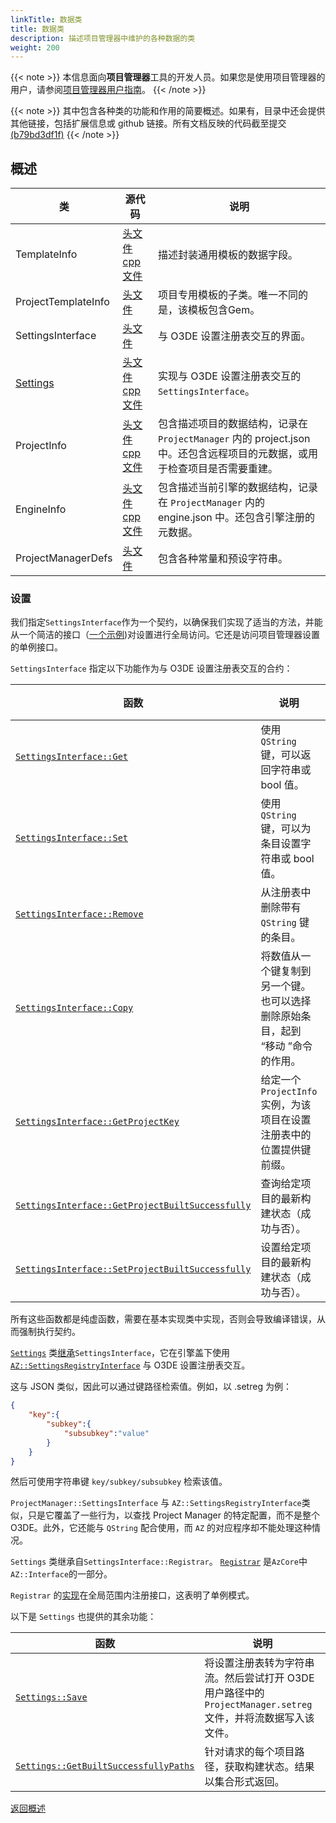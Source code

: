 ```yaml
---
linkTitle: 数据类
title: 数据类
description: 描述项目管理器中维护的各种数据的类
weight: 200
---
```


{{< note >}}
本信息面向**项目管理器**工具的开发人员。如果您是使用项目管理器的用户，请参阅[项目管理器用户指南](/docs/user-guide/project-config/project-manager)。
{{< /note >}}

{{< note >}}
其中包含各种类的功能和作用的简要概述。如果有，目录中还会提供其他链接，包括扩展信息或 github 链接。所有文档反映的代码截至提交 [(b79bd3df1f)](https://github.com/o3de/o3de/tree/b79bd3df1fe5d4c2a639d3921a29bd0d95712f6c) 
{{< /note >}}




## 概述

| 类                     | 源代码                                                                                                                                                                                                             | 说明                                                                            |
|-----------------------|-----------------------------------------------------------------------------------------------------------------------------------------------------------------------------------------------------------------|-------------------------------------------------------------------------------|
| TemplateInfo          | [头文件](https://github.com/o3de/o3de/blob/development/Code/Tools/ProjectManager/Source/TemplateInfo.h)  [cpp 文件](https://github.com/o3de/o3de/blob/development/Code/Tools/ProjectManager/Source/TemplateInfo.cpp) | 描述封装通用模板的数据字段。                                                                |
| ProjectTemplateInfo   | [头文件](https://github.com/o3de/o3de/blob/development/Code/Tools/ProjectManager/Source/ProjectTemplateInfo.h)                                                                                                     | 项目专用模板的子类。唯一不同的是，该模板包含Gem。                                                    |
| SettingsInterface     | [头文件](https://github.com/o3de/o3de/blob/development/Code/Tools/ProjectManager/Source/SettingsInterface.h)                                                                                                       | 与 O3DE 设置注册表交互的界面。                                                            |
| [Settings](#settings) | [头文件](https://github.com/o3de/o3de/blob/development/Code/Tools/ProjectManager/Source/Settings.h)  [cpp 文件](https://github.com/o3de/o3de/blob/development/Code/Tools/ProjectManager/Source/Settings.cpp)         | 实现与 O3DE 设置注册表交互的`SettingsInterface`。                                         |
| ProjectInfo           | [头文件](https://github.com/o3de/o3de/blob/development/Code/Tools/ProjectManager/Source/ProjectInfo.h)  [cpp 文件](https://github.com/o3de/o3de/blob/development/Code/Tools/ProjectManager/Source/ProjectInfo.cpp)   | 包含描述项目的数据结构，记录在 `ProjectManager` 内的 project.json 中。还包含远程项目的元数据，或用于检查项目是否需要重建。 |
| EngineInfo            | [头文件](https://github.com/o3de/o3de/blob/development/Code/Tools/ProjectManager/Source/EngineInfo.h)  [cpp 文件](https://github.com/o3de/o3de/blob/development/Code/Tools/ProjectManager/Source/EngineInfo.cpp)     | 包含描述当前引擎的数据结构，记录在 `ProjectManager` 内的 engine.json 中。还包含引擎注册的元数据。              |
| ProjectManagerDefs    | [头文件](https://github.com/o3de/o3de/blob/development/Code/Tools/ProjectManager/Source/ProjectManagerDefs.h)                                                                                                      | 包含各种常量和预设字符串。                                                                 |






### 设置

我们指定`SettingsInterface`作为一个契约，以确保我们实现了适当的方法，并能从一个简洁的接口（[一个示例](https://github.com/o3de/o3de/blob/b79bd3df1fe5d4c2a639d3921a29bd0d95712f6c/Code/Tools/ProjectManager/Source/ExternalLinkDialog.cpp#L88))对设置进行全局访问。它还是访问项目管理器设置的单例接口。

`SettingsInterface` 指定以下功能作为与 O3DE 设置注册表交互的合约：

| 函数 | 说明 | 实现 |
| - | - | - |
| [`SettingsInterface::Get`](https://github.com/o3de/o3de/blob/69dbcd08a56539315bfb0472984daf0f46e7a966/Code/Tools/ProjectManager/Source/SettingsInterface.h#L31-L44) | 使用 `QString` 键，可以返回字符串或 bool 值。 | [代码](https://github.com/o3de/o3de/blob/7d716a4a21afd217444d91043ea810f6c8a38f21/Code/Tools/ProjectManager/Source/Settings.cpp#L65-L79) |
| [`SettingsInterface::Set`](https://github.com/o3de/o3de/blob/69dbcd08a56539315bfb0472984daf0f46e7a966/Code/Tools/ProjectManager/Source/SettingsInterface.h#L46-L59) | 使用 `QString` 键，可以为条目设置字符串或 bool 值。 | [代码](https://github.com/o3de/o3de/blob/7d716a4a21afd217444d91043ea810f6c8a38f21/Code/Tools/ProjectManager/Source/Settings.cpp#L81-L99) |
| [`SettingsInterface::Remove`](https://github.com/o3de/o3de/blob/69dbcd08a56539315bfb0472984daf0f46e7a966/Code/Tools/ProjectManager/Source/SettingsInterface.h#L61-L66) | 从注册表中删除带有 `QString` 键的条目。 | [代码](https://github.com/o3de/o3de/blob/7d716a4a21afd217444d91043ea810f6c8a38f21/Code/Tools/ProjectManager/Source/Settings.cpp#L101-L109) |
| [`SettingsInterface::Copy`](https://github.com/o3de/o3de/blob/69dbcd08a56539315bfb0472984daf0f46e7a966/Code/Tools/ProjectManager/Source/SettingsInterface.h#L68-L75) | 将数值从一个键复制到另一个键。也可以选择删除原始条目，起到 “移动 ”命令的作用。 | [代码](https://github.com/o3de/o3de/blob/7d716a4a21afd217444d91043ea810f6c8a38f21/Code/Tools/ProjectManager/Source/Settings.cpp#L111-L132) |
| [`SettingsInterface::GetProjectKey`](https://github.com/o3de/o3de/blob/69dbcd08a56539315bfb0472984daf0f46e7a966/Code/Tools/ProjectManager/Source/SettingsInterface.h#L77-L82) | 给定一个 `ProjectInfo` 实例，为该项目在设置注册表中的位置提供键前缀。 | [代码](https://github.com/o3de/o3de/blob/7d716a4a21afd217444d91043ea810f6c8a38f21/Code/Tools/ProjectManager/Source/Settings.cpp#L134-L137) |
| [`SettingsInterface::GetProjectBuiltSuccessfully`](https://github.com/o3de/o3de/blob/69dbcd08a56539315bfb0472984daf0f46e7a966/Code/Tools/ProjectManager/Source/SettingsInterface.h#L84-L90) | 查询给定项目的最新构建状态（成功与否）。| [代码](https://github.com/o3de/o3de/blob/7d716a4a21afd217444d91043ea810f6c8a38f21/Code/Tools/ProjectManager/Source/Settings.cpp#L144-L163) |
| [`SettingsInterface::SetProjectBuiltSuccessfully`](https://github.com/o3de/o3de/blob/69dbcd08a56539315bfb0472984daf0f46e7a966/Code/Tools/ProjectManager/Source/SettingsInterface.h#L91-L97) | 设置给定项目的最新构建状态（成功与否）。 | [代码](https://github.com/o3de/o3de/blob/7d716a4a21afd217444d91043ea810f6c8a38f21/Code/Tools/ProjectManager/Source/Settings.cpp#L165-L187) |

所有这些函数都是纯虚函数，需要在基本实现类中实现，否则会导致编译错误，从而强制执行契约。

[`Settings`](https://github.com/o3de/o3de/blob/development/Code/Tools/ProjectManager/Source/Settings.h) 类[继承](https://github.com/o3de/o3de/blob/69dbcd08a56539315bfb0472984daf0f46e7a966/Code/Tools/ProjectManager/Source/Settings.h#L23-L24)`SettingsInterface`，它在引擎盖下使用 [`AZ::SettingsRegistryInterface`](https://github.com/o3de/o3de/blob/b79bd3df1fe5d4c2a639d3921a29bd0d95712f6c/Code/Tools/ProjectManager/Source/Settings.h#L48) 与 O3DE 设置注册表交互。

这与 JSON 类似，因此可以通过键路径检索值。例如，以 .setreg 为例：
```json
{
    "key":{
        "subkey":{
            "subsubkey":"value"
        }
    }
}
```
然后可使用字符串键 `key/subkey/subsubkey` 检索该值。

`ProjectManager::SettingsInterface` 与 `AZ::SettingsRegistryInterface`类似，只是它覆盖了一些行为，以查找 Project Manager 的特定配置，而不是整个 O3DE。此外，它还能与 `QString` 配合使用，而 `AZ` 的对应程序却不能处理这种情况。

`Settings` 类继承自`SettingsInterface::Registrar`。 [`Registrar`](https://github.com/o3de/o3de/blob/b79bd3df1fe5d4c2a639d3921a29bd0d95712f6c/Code/Framework/AzCore/AzCore/Interface/Interface.h#L100-L106) 是`AzCore`中`AZ::Interface`的一部分。

`Registrar` 的[实现](https://github.com/o3de/o3de/blob/b79bd3df1fe5d4c2a639d3921a29bd0d95712f6c/Code/Framework/AzCore/AzCore/Interface/Interface.h#L202-L212)在全局范围内注册接口，这表明了单例模式。

以下是 `Settings` 也提供的其余功能：

| 函数 | 说明 |
| - | - |
| [`Settings::Save`](https://github.com/o3de/o3de/blob/69dbcd08a56539315bfb0472984daf0f46e7a966/Code/Tools/ProjectManager/Source/Settings.cpp#L25-L55) | 将设置注册表转为字符串流。然后尝试打开 O3DE 用户路径中的 `ProjectManager.setreg` 文件，并将流数据写入该文件。 |
| [`Settings::GetBuiltSuccessfullyPaths`](https://github.com/o3de/o3de/blob/69dbcd08a56539315bfb0472984daf0f46e7a966/Code/Tools/ProjectManager/Source/Settings.cpp#L139-L142) | 针对请求的每个项目路径，获取构建状态。结果以集合形式返回。 |

[返回概述](#overview)
